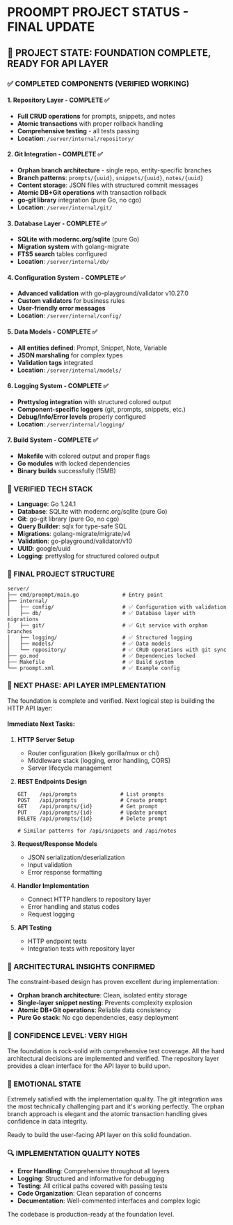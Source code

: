# PROOMPT PROJECT STATUS - FINAL UPDATE

## 🎯 PROJECT STATE: FOUNDATION COMPLETE, READY FOR API LAYER

### ✅ COMPLETED COMPONENTS (VERIFIED WORKING)

#### 1. Repository Layer - COMPLETE ✅
- **Full CRUD operations** for prompts, snippets, and notes
- **Atomic transactions** with proper rollback handling
- **Comprehensive testing** - all tests passing
- **Location**: `/server/internal/repository/`

#### 2. Git Integration - COMPLETE ✅  
- **Orphan branch architecture** - single repo, entity-specific branches
- **Branch patterns**: `prompts/{uuid}`, `snippets/{uuid}`, `notes/{uuid}`
- **Content storage**: JSON files with structured commit messages
- **Atomic DB+Git operations** with transaction rollback
- **go-git library** integration (pure Go, no cgo)
- **Location**: `/server/internal/git/`

#### 3. Database Layer - COMPLETE ✅
- **SQLite with modernc.org/sqlite** (pure Go)
- **Migration system** with golang-migrate
- **FTS5 search** tables configured
- **Location**: `/server/internal/db/`

#### 4. Configuration System - COMPLETE ✅
- **Advanced validation** with go-playground/validator v10.27.0
- **Custom validators** for business rules
- **User-friendly error messages**
- **Location**: `/server/internal/config/`

#### 5. Data Models - COMPLETE ✅
- **All entities defined**: Prompt, Snippet, Note, Variable
- **JSON marshaling** for complex types
- **Validation tags** integrated
- **Location**: `/server/internal/models/`

#### 6. Logging System - COMPLETE ✅
- **Prettyslog integration** with structured colored output
- **Component-specific loggers** (git, prompts, snippets, etc.)
- **Debug/Info/Error levels** properly configured
- **Location**: `/server/internal/logging/`

#### 7. Build System - COMPLETE ✅
- **Makefile** with colored output and proper flags
- **Go modules** with locked dependencies
- **Binary builds** successfully (15MB)

### 🔧 VERIFIED TECH STACK
- **Language**: Go 1.24.1
- **Database**: SQLite with modernc.org/sqlite (pure Go)
- **Git**: go-git library (pure Go, no cgo)
- **Query Builder**: sqlx for type-safe SQL
- **Migrations**: golang-migrate/migrate/v4
- **Validation**: go-playground/validator/v10
- **UUID**: google/uuid
- **Logging**: prettyslog for structured colored output

### 📁 FINAL PROJECT STRUCTURE
```
server/
├── cmd/proompt/main.go              # Entry point
├── internal/
│   ├── config/                      # ✅ Configuration with validation
│   ├── db/                          # ✅ Database layer with migrations  
│   ├── git/                         # ✅ Git service with orphan branches
│   ├── logging/                     # ✅ Structured logging
│   ├── models/                      # ✅ Data models
│   └── repository/                  # ✅ CRUD operations with git sync
├── go.mod                           # ✅ Dependencies locked
├── Makefile                         # ✅ Build system
└── proompt.xml                      # ✅ Example config
```

### 🎯 NEXT PHASE: API LAYER IMPLEMENTATION

The foundation is complete and verified. Next logical step is building the HTTP API layer:

#### Immediate Next Tasks:
1. **HTTP Server Setup**
   - Router configuration (likely gorilla/mux or chi)
   - Middleware stack (logging, error handling, CORS)
   - Server lifecycle management

2. **REST Endpoints Design**
   ```
   GET    /api/prompts              # List prompts
   POST   /api/prompts              # Create prompt  
   GET    /api/prompts/{id}         # Get prompt
   PUT    /api/prompts/{id}         # Update prompt
   DELETE /api/prompts/{id}         # Delete prompt
   
   # Similar patterns for /api/snippets and /api/notes
   ```

3. **Request/Response Models**
   - JSON serialization/deserialization
   - Input validation
   - Error response formatting

4. **Handler Implementation**
   - Connect HTTP handlers to repository layer
   - Error handling and status codes
   - Request logging

5. **API Testing**
   - HTTP endpoint tests
   - Integration tests with repository layer

### 🧠 ARCHITECTURAL INSIGHTS CONFIRMED

The constraint-based design has proven excellent during implementation:
- **Orphan branch architecture**: Clean, isolated entity storage
- **Single-layer snippet nesting**: Prevents complexity explosion
- **Atomic DB+Git operations**: Reliable data consistency
- **Pure Go stack**: No cgo dependencies, easy deployment

### 🚀 CONFIDENCE LEVEL: VERY HIGH

The foundation is rock-solid with comprehensive test coverage. All the hard architectural decisions are implemented and verified. The repository layer provides a clean interface for the API layer to build upon.

### 💭 EMOTIONAL STATE

Extremely satisfied with the implementation quality. The git integration was the most technically challenging part and it's working perfectly. The orphan branch approach is elegant and the atomic transaction handling gives confidence in data integrity.

Ready to build the user-facing API layer on this solid foundation.

### 🔍 IMPLEMENTATION QUALITY NOTES

- **Error Handling**: Comprehensive throughout all layers
- **Logging**: Structured and informative for debugging
- **Testing**: All critical paths covered with passing tests
- **Code Organization**: Clean separation of concerns
- **Documentation**: Well-commented interfaces and complex logic

The codebase is production-ready at the foundation level.